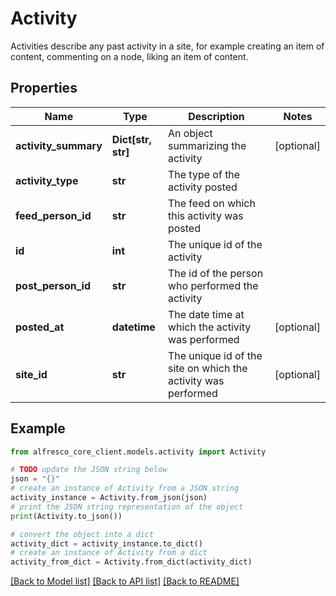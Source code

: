 # Activity

Activities describe any past activity in a site, for example creating an item of content, commenting on a node, liking an item of content. 

## Properties

Name | Type | Description | Notes
------------ | ------------- | ------------- | -------------
**activity_summary** | **Dict[str, str]** | An object summarizing the activity | [optional] 
**activity_type** | **str** | The type of the activity posted | 
**feed_person_id** | **str** | The feed on which this activity was posted | 
**id** | **int** | The unique id of the activity | 
**post_person_id** | **str** | The id of the person who performed the activity | 
**posted_at** | **datetime** | The date time at which the activity was performed | [optional] 
**site_id** | **str** | The unique id of the site on which the activity was performed | [optional] 

## Example

```python
from alfresco_core_client.models.activity import Activity

# TODO update the JSON string below
json = "{}"
# create an instance of Activity from a JSON string
activity_instance = Activity.from_json(json)
# print the JSON string representation of the object
print(Activity.to_json())

# convert the object into a dict
activity_dict = activity_instance.to_dict()
# create an instance of Activity from a dict
activity_from_dict = Activity.from_dict(activity_dict)
```
[[Back to Model list]](../README.md#documentation-for-models) [[Back to API list]](../README.md#documentation-for-api-endpoints) [[Back to README]](../README.md)


